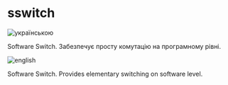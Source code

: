 # sswitch

![українською](https://v1.iconsearch.ru/uploads/icons/finalflags/32x32/ukraine-flag.png)

Software Switch. Забезпечує просту комутацію на програмному рівні.

![english](https://cdn2.iconfinder.com/data/icons/flags/flags/32/united-kingdom-great-britain.png)

Software Switch. Provides elementary switching on software level.

